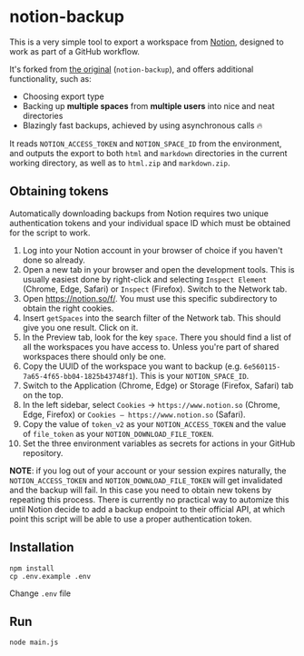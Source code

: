 # notion-backup

This is a very simple tool to export a workspace from [Notion](https://www.notion.so/), designed
to work as part of a GitHub workflow.

It's forked from [the original](https://github.com/darobin/notion-backup) (`notion-backup`), and offers additional functionality, such as:

- Choosing export type
- Backing up **multiple spaces** from **multiple users** into nice and neat directories
- Blazingly fast backups, achieved by using asynchronous calls :fire:

It reads `NOTION_ACCESS_TOKEN` and `NOTION_SPACE_ID` from the environment, and outputs the export to both
`html` and `markdown` directories in the current working directory, as well as to `html.zip` and
`markdown.zip`.

## Obtaining tokens

Automatically downloading backups from Notion requires two unique authentication tokens and your individual space ID which must be obtained for the script to work.

1. Log into your Notion account in your browser of choice if you haven't done so already.
2. Open a new tab in your browser and open the development tools. This is usually easiest done by right-click and selecting `Inspect Element` (Chrome, Edge, Safari) or `Inspect` (Firefox). Switch to the Network tab.
3. Open https://notion.so/f/. You must use this specific subdirectory to obtain the right cookies.
4. Insert `getSpaces` into the search filter of the Network tab. This should give you one result. Click on it.
5. In the Preview tab, look for the key `space`. There you should find a list of all the workspaces you have access to. Unless you're part of shared workspaces there should only be one.
6. Copy the UUID of the workspace you want to backup (e.g. `6e560115-7a65-4f65-bb04-1825b43748f1`). This is your `NOTION_SPACE_ID`.
6. Switch to the Application (Chrome, Edge) or Storage (Firefox, Safari) tab on the top.
7. In the left sidebar, select `Cookies` -> `https://www.notion.so` (Chrome, Edge, Firefox) or `Cookies – https://www.notion.so` (Safari).
8. Copy the value of `token_v2` as your `NOTION_ACCESS_TOKEN` and the value of `file_token` as your `NOTION_DOWNLOAD_FILE_TOKEN`.
9. Set the three environment variables as secrets for actions in your GitHub repository.

**NOTE**: if you log out of your account or your session expires naturally, the `NOTION_ACCESS_TOKEN` and `NOTION_DOWNLOAD_FILE_TOKEN` will get invalidated and the backup will fail. In this case you need to obtain new tokens by repeating this process. There is currently no practical way to automize this until Notion decide to add a backup endpoint to their official API, at which point this script will be able to use a proper authentication token.

## Installation

```
npm install
cp .env.example .env
```

Change ```.env``` file

## Run

```
node main.js
```